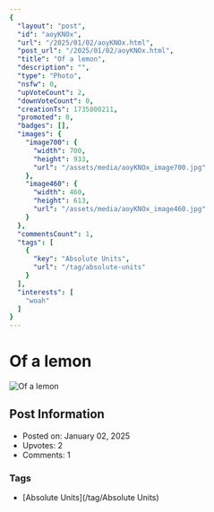 ```yaml
---
{
  "layout": "post",
  "id": "aoyKNOx",
  "url": "/2025/01/02/aoyKNOx.html",
  "post_url": "/2025/01/02/aoyKNOx.html",
  "title": "Of a lemon",
  "description": "",
  "type": "Photo",
  "nsfw": 0,
  "upVoteCount": 2,
  "downVoteCount": 0,
  "creationTs": 1735800211,
  "promoted": 0,
  "badges": [],
  "images": {
    "image700": {
      "width": 700,
      "height": 933,
      "url": "/assets/media/aoyKNOx_image700.jpg"
    },
    "image460": {
      "width": 460,
      "height": 613,
      "url": "/assets/media/aoyKNOx_image460.jpg"
    }
  },
  "commentsCount": 1,
  "tags": [
    {
      "key": "Absolute Units",
      "url": "/tag/absolute-units"
    }
  ],
  "interests": [
    "woah"
  ]
}
---
```


# Of a lemon

![Of a lemon](/assets/media/aoyKNOx_image700.jpg)

## Post Information

- Posted on: January 02, 2025
- Upvotes: 2
- Comments: 1

### Tags

- [Absolute Units](/tag/Absolute Units)
